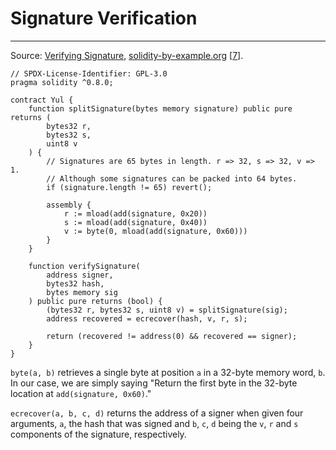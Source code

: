 # Signature Verification

---

Source: [Verifying Signature](https://solidity-by-example.org/signature/), [solidity-by-example.org](https://solidity-by-example.org) [[7](https://solidity-by-example.org/signature/)].

```solidity
// SPDX-License-Identifier: GPL-3.0
pragma solidity ^0.8.0;

contract Yul {
    function splitSignature(bytes memory signature) public pure returns (
        bytes32 r,
        bytes32 s,
        uint8 v
    ) {
        // Signatures are 65 bytes in length. r => 32, s => 32, v => 1.
        // Although some signatures can be packed into 64 bytes.
        if (signature.length != 65) revert();

        assembly {
            r := mload(add(signature, 0x20))
            s := mload(add(signature, 0x40))
            v := byte(0, mload(add(signature, 0x60)))
        }
    }

    function verifySignature(
        address signer,
        bytes32 hash,
        bytes memory sig
    ) public pure returns (bool) {
        (bytes32 r, bytes32 s, uint8 v) = splitSignature(sig);
        address recovered = ecrecover(hash, v, r, s);

        return (recovered != address(0) && recovered == signer);
    }
}
```

`byte(a, b)` retrieves a single byte at position `a` in a 32-byte memory word, `b`. In our case, we are simply saying "Return the first byte in the 32-byte location at `add(signature, 0x60)`."

`ecrecover(a, b, c, d)` returns the address of a signer when given four arguments, `a`, the hash that was signed and `b`, `c`, `d` being the `v`, `r` and `s` components of the signature, respectively.